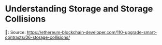 # Understanding Storage and Storage Collisions

🔗: Source: https://ethereum-blockchain-developer.com/110-upgrade-smart-contracts/06-storage-collisions/
